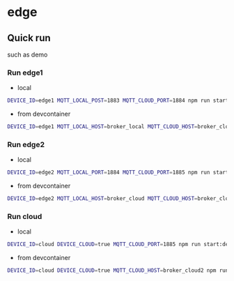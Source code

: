 # edge

## Quick run

such as demo


### Run edge1

- local
```bash
DEVICE_ID=edge1 MQTT_LOCAL_POST=1883 MQTT_CLOUD_PORT=1884 npm run start:dev
```

- from devcontainer
```bash
DEVICE_ID=edge1 MQTT_LOCAL_HOST=broker_local MQTT_CLOUD_HOST=broker_cloud npm run start:dev
```


### Run edge2

- local
```bash
DEVICE_ID=edge2 MQTT_LOCAL_PORT=1884 MQTT_CLOUD_PORT=1885 npm run start:dev
```

- from devcontainer
```bash
DEVICE_ID=edge2 MQTT_LOCAL_HOST=broker_cloud MQTT_CLOUD_HOST=broker_cloud2 npm run start:dev
```

### Run cloud

- local
```bash
DEVICE_ID=cloud DEVICE_CLOUD=true MQTT_CLOUD_PORT=1885 npm run start:dev
```

- from devcontainer
```bash
DEVICE_ID=cloud DEVICE_CLOUD=true MQTT_CLOUD_HOST=broker_cloud2 npm run start:dev
```

